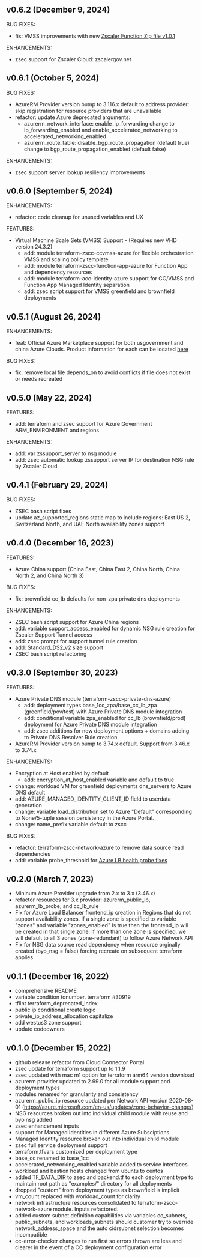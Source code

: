 ## v0.6.2 (December 9, 2024)

BUG FIXES:
* fix: VMSS improvements with new [Zscaler Function Zip file v1.0.1](modules/terraform-zscc-function-app-azure/zscaler_cc_function_app.zip)

ENHANCEMENTS:
* zsec support for Zscaler Cloud: zscalergov.net

## v0.6.1 (October 5, 2024)

BUG FIXES:
* AzureRM Provider version bump to 3.116.x default to address provider: skip registration for resource providers that are unavailable
* refactor: update Azure deprecated arguments:
    - azurerm_network_interface: enable_ip_forwarding change to ip_forwarding_enabled and enable_accelerated_networking to accelerated_networking_enabled
    - azurerm_route_table: disable_bgp_route_propagation (default true) change to bgp_route_propagation_enabled (default false)

ENHANCEMENTS:
* zsec support server lookup resiliency improvements

## v0.6.0 (September 5, 2024)

ENHANCEMENTS:
* refactor: code cleanup for unused variables and UX

FEATURES:
* Virtual Machine Scale Sets (VMSS) Support - (Requires new VHD version 24.3.2)
    - add: module terraform-zscc-ccvmss-azure for flexible orchestration VMSS and scaling policy template
    - add: module terraform-zscc-function-app-azure for Function App and dependency resources
    - add: module terraform-acc-identity-azure support for CC/VMSS and Function App Managed Identity separation
    - add: zsec script support for VMSS greenfield and brownfield deployments


## v0.5.1 (August 26, 2024)

ENHANCEMENTS:
* feat: Official Azure Marketplace support for both usgovernment and china Azure Clouds. Product information for each can be located [here](https://github.com/zscaler/terraform-azurerm-cloud-connector-modules/tree/main/modules/terraform-zscc-ccvm-azure/README.md)

BUG FIXES:
* fix: remove local file depends_on to avoid conflicts if file does not exist or needs recreated

## v0.5.0 (May 22, 2024)

FEATURES:
* add: terraform and zsec support for Azure Government ARM_ENVIRONMENT and regions

ENHANCEMENTS:
* add: var zssupport_server to nsg module
* add: zsec automatic lookup zssupport server IP for destination NSG rule by Zscaler Cloud

## v0.4.1 (February 29, 2024)

BUG FIXES:
* ZSEC bash script fixes
* update az_supported_regions static map to include regions: East US 2, Switzerland North, and UAE North availability zones support

## v0.4.0 (December 16, 2023)

FEATURES:
* Azure China support (China East, China East 2, China North, China North 2, and China North 3)

BUG FIXES:
* fix: brownfield cc_lb defaults for non-zpa private dns deployments
  
ENHANCEMENTS:
* ZSEC bash script support for Azure China regions
* add: variable support_access_enabled for dynamic NSG rule creation for Zscaler Support Tunnel access
* add: zsec prompt for support tunnel rule creation
* add: Standard_DS2_v2 size support
* ZSEC bash script refactoring

## v0.3.0 (September 30, 2023)

FEATURES:
* Azure Private DNS module (terraform-zscc-private-dns-azure)
    - add: deployment types base_1cc_zpa/base_cc_lb_zpa (greenfield/pov/test) with Azure Private DNS module integration
    - add: conditional variable zpa_enabled for cc_lb (brownfield/prod) deployment for Azure Private DNS module integration
    - add: zsec additions for new deployment options + domains adding to Private DNS Resolver Rule creation
* AzureRM Provider version bump to 3.74.x default. Support from 3.46.x to 3.74.x

ENHANCEMENTS:
* Encryption at Host enabled by default
    - add: encryption_at_host_enabled variable and default to true
* change: workload VM for greenfield deployments dns_servers to Azure DNS default
* add: AZURE_MANAGED_IDENTITY_CLIENT_ID field to userdata generation
* change: variable load_distribution set to Azure "Default" corresponding to None/5-tuple session persistency in the Azure Portal.
* change: name_prefix variable default to zscc

BUG FIXES:
* refactor: terraform-zscc-network-azure to remove data source read dependencies
* add: variable probe_threshold for [Azure LB health probe fixes](https://learn.microsoft.com/en-us/azure/load-balancer/whats-new#known-issues:~:text=February%202020-,Known%20issues,-The%20product%20group)


## v0.2.0 (March 7, 2023)

* Mininum Azure Provider upgrade from 2.x to 3.x (3.46.x)
* refactor resources for 3.x provider: azurerm_public_ip, azurerm_lb_probe, and cc_lb_rule
* Fix for Azure Load Balancer frontend_ip creation in Regions that do not support availability zones. If a single zone is specified to variable "zones" and variable "zones_enabled" is true then the frontend_ip will be created in that single zone. If more than one zone is specified, we will default to all 3 zones (zone-redundant) to follow Azure Network API
* Fix for NSG data source read dependency when resource orginally created (byo_nsg = false) forcing recreate on subsequent terraform applies

## v0.1.1 (December 16, 2022)

* comprehensive README
* variable condition tonumber. terraform #30919
* tflint terraform_deprecated_index
* public ip conditional create logic
* private_ip_address_allocation capitalize
* add westus3 zone support
* update codeowners

## v0.1.0 (December 15, 2022)

* github release refactor from Cloud Connector Portal
* zsec update for terraform support up to 1.1.9
* zsec updated with mac m1 option for terraform arm64 version download
* azurerm provider updated to 2.99.0 for all module support and deployment types
* modules renamed for granularity and consistency
* azurerm_public_ip resource updated per Network API version 2020-08-01 (<https://azure.microsoft.com/en-us/updates/zone-behavior-change/>)
* NSG resources broken out into individual child module with reuse and byo nsg added
* zsec enhancement inputs
* support for Managed Identities in different Azure Subsciptions
* Managed Identity resource broken out into individual child module
* zsec full service deployment support
* terraform.tfvars customized per deployment type
* base_cc renamed to base_1cc
* accelerated_networking_enabled variable added to service interfaces.
* workload and bastion hosts changed from ubuntu to centos
* added TF_DATA_DIR to zsec and backend.tf to each deployment type to maintain root path as "examples/" directory for all deployments
* dropped "custom" from deployment types as brownfield is implicit
* vm_count replaced with workload_count for clarity
* network infrastructure resources consolidated to terraform-zscc-network-azure module. Inputs refactored.
* added custom subnet definition capabilities via variables cc_subnets, public_subnets, and workloads_subnets should customer try to override network_address_space and the auto cidrsubnet selection becomes incompatible
* cc-error-checker changes to run first so errors thrown are less and clearer in the event of a CC deployment configuration error
